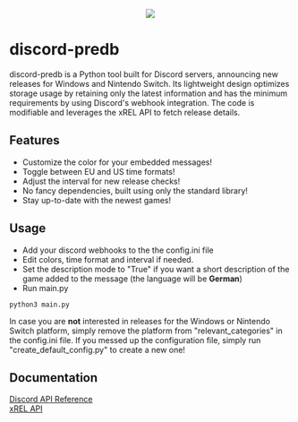 <p align="center">
  <img src="https://i.ibb.co/FxBt6zv/sans-github-2-70.png"/>
</p>

# discord-predb
discord-predb is a Python tool built for Discord servers, announcing new releases for Windows and Nintendo Switch. Its lightweight design optimizes storage usage by retaining only the latest information and has the minimum requirements by using Discord's webhook integration. The code is modifiable and leverages the xREL API to fetch release details.

## Features
- Customize the color for your embedded messages!
- Toggle between EU and US time formats!
- Adjust the interval for new release checks!
- No fancy dependencies, built using only the standard library!
- Stay up-to-date with the newest games!

## Usage
- Add your discord webhooks to the the config.ini file
- Edit colors, time format and interval if needed.
- Set the description mode to "True" if you want a short description of the game added to the message (the language will be **German**)
- Run main.py
```
python3 main.py
```

In case you are **not** interested in releases for the Windows or Nintendo Switch platform, simply remove the platform from "relevant_categories" in the config.ini file.
If you messed up the configuration file, simply run "create_default_config.py" to create a new one!

## Documentation
[Discord API Reference](https://discordpy.readthedocs.io/en/stable/api.html)\
[xREL API](https://www.xrel.to/wiki/1681/API.html)
